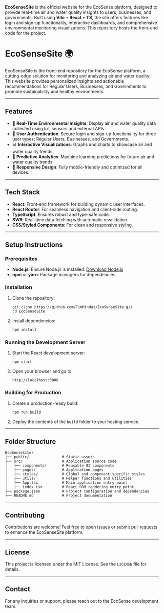 **EcoSenseSite** is the official website for the EcoSense platform, designed to provide real-time air and water quality insights to users, businesses, and governments. Built using **Vite + React + TS**, the site offers features like login and sign-up functionality, interactive dashboards, and comprehensive environmental monitoring visualizations. This repository hosts the front-end code for the project.



# EcoSenseSite 🌍

EcoSenseSite is the front-end repository for the EcoSense platform, a cutting-edge solution for monitoring and analyzing air and water quality. This website provides personalized insights and actionable recommendations for Regular Users, Businesses, and Governments to promote sustainability and healthy environments.

---

## **Features**
- 🌟 **Real-Time Environmental Insights**: Display air and water quality data collected using IoT sensors and external APIs.
- 👤 **User Authentication**: Secure login and sign-up functionality for three user types: Regular Users, Businesses, and Governments.
- 📊 **Interactive Visualizations**: Graphs and charts to showcase air and water quality trends.
- 🔮 **Predictive Analytics**: Machine learning predictions for future air and water quality trends.
- 📱 **Responsive Design**: Fully mobile-friendly and optimized for all devices.

---

## **Tech Stack**
- **React**: Front-end framework for building dynamic user interfaces.
- **React Router**: For seamless navigation and client-side routing.
- **TypeScript**: Ensures robust and type-safe code.
- **SWR**: Real-time data fetching with automatic revalidation.
- **CSS/Styled Components**: For clean and responsive styling.

---

## **Setup Instructions**

### Prerequisites
- **Node.js**: Ensure Node.js is installed. [Download Node.js](https://nodejs.org/)
- **npm** or **yarn**: Package managers for dependencies.

### Installation
1. Clone the repository:
   ```bash
   git clone https://github.com/TimMindat/EcoSenseSite.git
   cd EcoSenseSite
   ```

2. Install dependencies:
   ```bash
   npm install
   ```

### Running the Development Server
1. Start the React development server:
   ```bash
   npm start
   ```
2. Open your browser and go to:
   ```
   http://localhost:3000
   ```

### Building for Production
1. Create a production-ready build:
   ```bash
   npm run build
   ```
2. Deploy the contents of the `build` folder to your hosting service.

---

## **Folder Structure**
```plaintext
EcoSenseSite/
├── public/               # Static assets
├── src/                  # Application source code
│   ├── components/       # Reusable UI components
│   ├── pages/            # Application pages
│   ├── styles/           # Global and component-specific styles
│   ├── utils/            # Helper functions and utilities
│   ├── App.tsx           # Main application entry point
│   ├── index.tsx         # React DOM rendering entry point
├── package.json          # Project configuration and dependencies
├── README.md             # Project documentation
```

---

## **Contributing**
Contributions are welcome! Feel free to open issues or submit pull requests to enhance the EcoSenseSite platform.

---

## **License**
This project is licensed under the MIT License. See the `LICENSE` file for details.

---

## **Contact**
For any inquiries or support, please reach out to the EcoSense development team.


